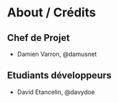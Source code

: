 # About / Crédits

## Chef de Projet

  - Damien Varron, @damusnet
  
## Etudiants développeurs

  - David Etancelin, @davydoe

